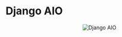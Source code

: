 # Django AIO

<p align="center">
	<img src="https://static1.squarespace.com/static/577bcf736a4963d30fb180ad/t/5a6646374192025d0d2256f0/1543414269872/Senreve+Logo.jpg" alt="Django AIO">
</p>